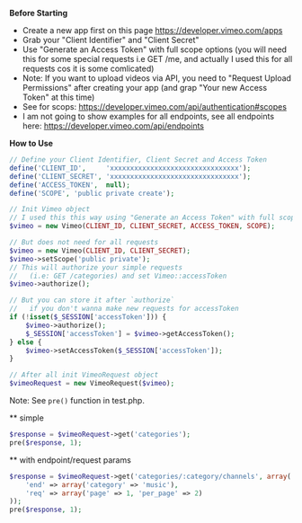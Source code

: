 **Before Starting**

- Create a new app first on this page https://developer.vimeo.com/apps
- Grab your "Client Identifier" and "Client Secret"
- Use "Generate an Access Token" with full scope options (you will need this for some special requests i.e GET /me, and actually I used this for all requests cos it is some comlicated)
- Note: If you want to upload videos via API, you need to "Request Upload Permissions" after creating your app (and grap "Your new Access Token" at this time)
- See for scops: https://developer.vimeo.com/api/authentication#scopes
- I am not going to show examples for all endpoints, see all endpoints here: https://developer.vimeo.com/api/endpoints

**How to Use**

```php
// Define your Client Identifier, Client Secret and Access Token
define('CLIENT_ID',     'xxxxxxxxxxxxxxxxxxxxxxxxxxxxxxxx');
define('CLIENT_SECRET', 'xxxxxxxxxxxxxxxxxxxxxxxxxxxxxxxx');
define('ACCESS_TOKEN',  null);
define('SCOPE', 'public private create');

// Init Vimeo object
// I used this this way using "Generate an Access Token" with full scope
$vimeo = new Vimeo(CLIENT_ID, CLIENT_SECRET, ACCESS_TOKEN, SCOPE);

// But does not need for all requests
$vimeo = new Vimeo(CLIENT_ID, CLIENT_SECRET);
$vimeo->setScope('public private');
// This will authorize your simple requests
//   (i.e: GET /categories) and set Vimeo::accessToken
$vimeo->authorize();

// But you can store it after `authorize`
//   if you don't wanna make new requests for accessToken
if (!isset($_SESSION['accessToken'])) {
    $vimeo->authorize();
    $_SESSION['accessToken'] = $vimeo->getAccessToken();
} else {
    $vimeo->setAccessToken($_SESSION['accessToken']);
}

// After all init VimeoRequest object
$vimeoRequest = new VimeoRequest($vimeo);
```

Note: See `pre()` function in test.php.

** simple

```php
$response = $vimeoRequest->get('categories');
pre($response, 1);
```

** with endpoint/request params

```php
$response = $vimeoRequest->get('categories/:category/channels', array(
    'end' => array('category' => 'music'),
    'req' => array('page' => 1, 'per_page' => 2)
));
pre($response, 1);
```
